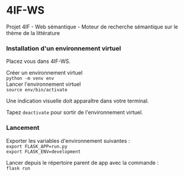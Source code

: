 # 4IF-WS
Projet 4IF - Web sémantique - Moteur de recherche sémantique sur le thème de la littérature


### Installation d'un environnement virtuel
Placez vous dans 4IF-WS.

Créer un environnement virtuel  
```python -m venv env```   
Lancer l'environnement virtuel  
``` source env/bin/activate ```  

Une indication visuelle doit apparaître dans votre terminal.

Tapez ``` deactivate ``` pour sortir de l'environnement virtuel.

### Lancement  
Exporter les variables d'environnement suivantes :  
` export FLASK_APP=run.py `  
` export FLASK_ENV=development `  

Lancer depuis le répertoire parent de app avec la commande :  
`flask run`  

